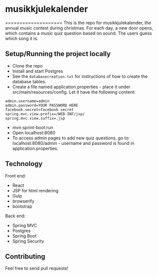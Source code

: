 # musikkjulekalender
====================
This is the repo for musikkjulekalender, the annual music contest during christmas. For each day, a new door opens, which contains a music quiz question based on sound. The users guess which song it is.

## Setup/Running the project locally

* Clone the repo
* Install and start Postgres
* See the `databasecreation.txt` for instructions of how to create the database tables.
* Create a file named application.properties - place it under src/main/resources/config. Let it have the following content:

```
admin.username=admin  
admin.password=YOUR PASSWORD HERE  
facebook.secret=facebook secret  
spring.mvc.view.prefix=/WEB-INF/jsp/  
spring.mvc.view.suffix=.jsp
```

* mvn sprint-boot:run
* Open localhost:8080
* To access admin pages to add new quiz questions, go to: localhost:8080/admin - username and password is found in application.properties.

## Technology

Front end:
* React
* JSP for html rendering
* Gulp
* browserify
* bootstrap

Back end:
* Spring MVC
* Postgres
* Spring Boot
* Spring Security


## Contributing

Feel free to send pull requests!